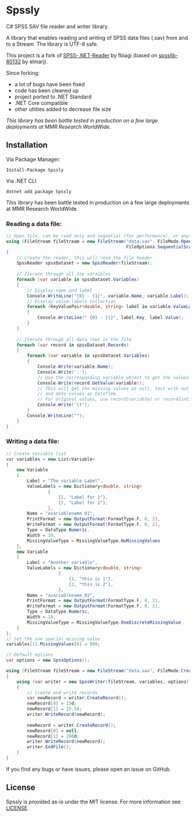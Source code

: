 # Spssly

C# SPSS SAV file reader and writer library.

A library that enables reading and writing of SPSS data files (.sav) from and to a Stream. The library is UTF-8 safe.

This project is a fork of [SPSS-.NET-Reader](https://github.com/fbiagi/SPSS-.NET-Reader) by fbiagi (based on [spsslib-80132](https://archive.codeplex.com/?p=spsslib) by elmarj). 

Since forking:
- a lot of bugs have been fixed
- code has been cleaned up
- project ported to .NET Standard 
- .NET Core compatible
- other utlities added to decrease file size

_This library has been battle tested in production on a few large deployments at MMR Research WorldWide._

## Installation

Via Package Manager:
```
Install-Package Spssly
```

Via .NET CLI
```
dotnet add package Spssly
```

This library has been battle tested in production on a few large deployments at MMR Research WorldWide.

### Reading a data file:

```C#
// Open file, can be read only and sequetial (for performance), or anything else
using (FileStream fileStream = new FileStream("data.sav", FileMode.Open, FileAccess.Read, FileShare.Read, 2048*10, 
                                              FileOptions.SequentialScan))
{
    // Create the reader, this will read the file header
    SpssReader spssDataset = new SpssReader(fileStream);
    
    // Iterate through all the varaibles
    foreach (var variable in spssDataset.Variables)
    {
        // Display name and label
        Console.WriteLine("{0} - {1}", variable.Name, variable.Label);
        // Display value-labels collection
        foreach (KeyValuePair<double, string> label in variable.ValueLabels)
        {
            Console.WriteLine(" {0} - {1}", label.Key, label.Value);
        }
    }
    
    // Iterate through all data rows in the file
    foreach (var record in spssDataset.Records)
    {
        foreach (var variable in spssDataset.Variables)
        {
            Console.Write(variable.Name);
            Console.Write(':');
            // Use the corresponding variable object to get the values.
            Console.Write(record.GetValue(variable));
            // This will get the missing values as null, text with out extra spaces,
            // and date values as DateTime.
            // For original values, use record[variable] or record[int]
            Console.Write('\t');
        }
        Console.WriteLine("");
    }
}
```

### Writing a data file:
```C#
// Create Variable list
var variables = new List<Variable>
{
    new Variable
    {
        Label = "The variable Label",
        ValueLabels = new Dictionary<double, string>
                {
                    {1, "Label for 1"},
                    {2, "Label for 2"},
                },
        Name = "avariablename_01",
        PrintFormat = new OutputFormat(FormatType.F, 8, 2),
        WriteFormat = new OutputFormat(FormatType.F, 8, 2),
        Type = DataType.Numeric,
        Width = 10,
        MissingValueType = MissingValueType.NoMissingValues
    },
    new Variable
    {
        Label = "Another variable",
        ValueLabels = new Dictionary<double, string>
                    {
                        {1, "this is 1"},
                        {2, "this is 2"},
                    },
        Name = "avariablename_02",
        PrintFormat = new OutputFormat(FormatType.F, 8, 2),
        WriteFormat = new OutputFormat(FormatType.F, 8, 2),
        Type = DataType.Numeric,
        Width = 10,
        MissingValueType = MissingValueType.OneDiscreteMissingValue
    }
};
// Set the one special missing value
variables[1].MissingValues[0] = 999;  

// Default options
var options = new SpssOptions();

using (FileStream fileStream = new FileStream("data.sav", FileMode.Create, FileAccess.Write))
{
    using (var writer = new SpssWriter(fileStream, variables, options))
    {
        // Create and write records
        var newRecord = writer.CreateRecord();
        newRecord[0] = 15d;
        newRecord[1] = 15.5d;
        writer.WriteRecord(newRecord);
        
        newRecord = writer.CreateRecord();
        newRecord[0] = null;
        newRecord[1] = 200d;
        writer.WriteRecord(newRecord);
        writer.EndFile();
    }
}
```

If you find any bugs or have issues, please open an issue on GitHub. 

## License
Spssly is provided as-is under the MIT license. For more information see [LICENSE](LICENSE).
